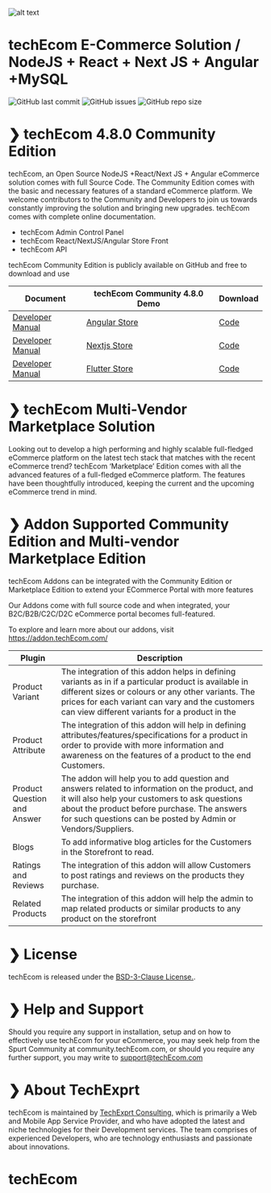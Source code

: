 ![alt text](/img/techEcom-b2c-b2b.png "techEcom Logo")

# techEcom E-Commerce Solution / NodeJS + React + Next JS + Angular +MySQL 

![GitHub last commit](https://img.shields.io/github/last-commit/techEcom/techEcom)
![GitHub issues](https://img.shields.io/github/issues/techEcom/techEcom)
![GitHub repo size](https://img.shields.io/github/repo-size/techEcom/techEcom?color=orange)

#  ❯ techEcom 4.8.0 Community Edition

techEcom, an Open Source NodeJS +React/Next JS + Angular eCommerce solution comes with full Source Code. The Community Edition comes with the basic and necessary features of a standard eCommerce platform. We welcome contributors to the Community and Developers to join us towards constantly improving the solution and bringing new upgrades. techEcom comes with complete online documentation.

*	techEcom Admin Control Panel
*	techEcom React/NextJS/Angular Store Front
*	techEcom API 

techEcom Community Edition is publicly available on GitHub and free to download and use

| Document | techEcom Community 4.8.0 Demo | Download |
| ------ | ------ | ------ |
| [Developer Manual](https://www.techEcom.dev/getting-started/development-and-setup/store-front-setup/angular-store-front#initial-setup)| [Angular Store](https://www.spurtcart.com) | [Code ](https://addon.techEcom.com/details/angular-storefront-community)
| [Developer Manual](https://www.techEcom.dev/frontend-deployment-setup/store-front-setup/react-store-front)| [Nextjs Store](https://www.spurtcart.com) | [Code ](https://addon.techEcom.com/details/react-storefront-community)
| [Developer Manual](https://www.techEcom.dev/frontend-deployment-setup/store-front-setup/flutter-store-front)| [Flutter Store](https://www.spurtcart.com) | [Code ](https://addon.techEcom.com/details/flutter-storefront-community)






#  ❯ techEcom Multi-Vendor Marketplace Solution

Looking out to develop a high performing and highly scalable full-fledged eCommerce platform on the latest tech stack that matches with the recent eCommerce trend? techEcom ‘Marketplace’ Edition comes with all the advanced features of a full-fledged eCommerce platform. The features have been thoughtfully introduced, keeping the current and the upcoming eCommerce trend in mind.




# ❯ Addon Supported Community Edition and Multi-vendor Marketplace Edition

techEcom Addons can be integrated with the Community Edition or Marketplace Edition to extend your ECommerce Portal with more features

Our Addons come with full source code and when integrated, your B2C/B2B/C2C/D2C eCommerce portal becomes full-featured.

To explore and learn more about our addons, visit https://addon.techEcom.com/

| Plugin | Description |
| ------ | ------ |
| Product Variant  | The integration of this addon helps in defining variants as in if a particular product is available in different sizes or colours or any other variants. The prices for each variant can vary and the customers can view different variants for a product in the  |
| Product Attribute  | The integration of this addon will help in defining attributes/features/specifications for a product in order to provide with more information and awareness on the features of a product to the end Customers. |
| Product Question and Answer  | The addon will help you to add question and answers related to information on the product, and it will also help your customers to ask questions about the product before purchase. The answers for such questions can be posted by Admin or Vendors/Suppliers. |
| Blogs  | To add informative blog articles for the Customers in the Storefront to read. |
| Ratings and Reviews  | The integration of this addon will allow Customers to post ratings and reviews on the products they purchase. |
| Related Products  | The integration of this addon will help the admin to map related products or similar products to any product on the storefront |







# ❯ License

techEcom is released under the [BSD-3-Clause License.](https://github.com/techEcom/techEcom/blob/master/LICENSE).

# ❯ Help and Support

Should you require any support in installation, setup and on how to effectively use techEcom for your eCommerce, you may seek help from the Spurt Community at community.techEcom.com, or should you require any further support, you may write to support@techEcom.com

# ❯ About TechExprt
techEcom is maintained by [TechExprt Consulting,](http://www.techexprt.com) which is primarily a Web and Mobile App Service Provider, and who have adopted the latest and niche technologies for their Development services. The team comprises of experienced Developers, who are technology enthusiasts and passionate about innovations.


# techEcom

